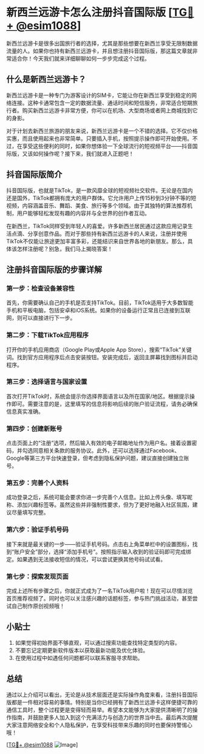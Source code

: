 # 新西兰远游卡怎么注册抖音国际版 [[TG💪+ @esim1088](https://t.me/s/esim1088)]

新西兰远游卡是很多出国旅行者的选择，尤其是那些想要在新西兰享受无限制数据流量的人。如果你也持有新西兰远游卡，并且想注册抖音国际版，那这篇文章就非常适合你！今天我们就来详细聊聊如何一步步完成这个过程。

## 什么是新西兰远游卡？

新西兰远游卡是一种专门为游客设计的SIM卡，它能让你在新西兰享受到稳定的网络连接。这种卡通常包含一定的数据流量、通话时间和短信服务，非常适合短期旅行者。购买新西兰远游卡非常方便，你可以在机场、大型商场或者网上商城找到它的身影。

对于计划去新西兰旅游的朋友来说，新西兰远游卡是一个不错的选择。它不仅价格实惠，而且使用起来也非常简单。只要插入手机，按照提示操作即可开始使用。不过，在享受这些便利的同时，如果你想体验一下全球流行的短视频平台——抖音国际版，又该如何操作呢？接下来，我们就进入正题吧！

## 抖音国际版简介

抖音国际版，也就是TikTok，是一款风靡全球的短视频社交软件。无论是在国内还是国外，TikTok都拥有庞大的用户群体。它允许用户上传15秒到3分钟不等的短视频，内容涵盖音乐、舞蹈、美食、旅行等多个领域。由于其独特的算法推荐机制，用户能够轻松发现有趣的内容并与全世界的创作者互动。

在新西兰，TikTok同样受到年轻人的喜爱。许多新西兰居民通过这款应用记录生活点滴、分享创意作品。而对于那些持有新西兰远游卡的人来说，注册并使用TikTok不仅能让旅途更加丰富多彩，还能结识来自世界各地的新朋友。那么，具体该怎样注册呢？别急，我们马上揭晓答案！

## 注册抖音国际版的步骤详解

### 第一步：检查设备兼容性

首先，你需要确认自己的手机是否支持TikTok。目前，TikTok适用于大多数智能手机和平板电脑，包括安卓和iOS系统。如果你的设备运行正常且已连接到互联网，则可以直接进行下一步。

### 第二步：下载TikTok应用程序

打开你的手机应用商店（Google Play或Apple App Store），搜索“TikTok”关键词。找到官方应用程序后点击安装按钮。安装完成后，返回主屏幕找到图标并启动程序。

### 第三步：选择语言与国家设置

首次打开TikTok时，系统会提示你选择界面语言以及所在国家/地区。根据提示操作即可。需要注意的是，这里填写的信息将影响后续的账户验证流程，请务必确保信息真实准确。

### 第四步：创建新账号

点击页面上的“注册”选项，然后输入有效的电子邮箱地址作为用户名。接着设置密码，并勾选同意相关条款的服务协议。此外，还可以选择通过Facebook、Google等第三方平台快速登录，但考虑到隐私保护问题，建议直接创建独立账号。

### 第五步：完善个人资料

成功登录之后，系统可能会要求你进一步完善个人信息。比如上传头像、填写昵称、添加兴趣标签等。虽然这些并非强制性要求，但为了更好地融入社区氛围，建议尽量填写完整。

### 第六步：验证手机号码

接下来就是最关键的一步——验证手机号码。点击右上角菜单栏中的设置图标，找到“账户安全”部分，选择“添加手机号”。按照指示输入收到的验证码即可完成绑定。如果遇到无法接收短信的情况，可以尝试更换其他号码试试看。

### 第七步：探索发现页面

完成上述所有步骤之后，你就正式成为了一名TikTok用户啦！现在可以尽情浏览首页推荐视频了。同时也可以关注感兴趣的话题标签，参与热门挑战活动，甚至尝试自己制作原创视频哦！

## 小贴士

1. 如果觉得初始界面不够直观，可以通过搜索功能查找特定类型的内容。
2. 不要忘记定期更新软件版本以获取最新功能及优化体验。
3. 在使用过程中如遇任何问题都可以联系客服寻求帮助。

## 总结

通过以上介绍可以看出，无论是从技术层面还是实际操作角度来看，注册抖音国际版都是一件相对容易的事情。特别是当你已经拥有了新西兰远游卡这样便捷可靠的通信工具时，整个过程更是变得轻而易举。希望本文能够为大家提供清晰明了的操作指南，并鼓励更多人加入到这个充满活力与创造力的世界当中去。最后再次提醒大家注意网络安全和个人隐私保护，在享受科技带来乐趣的同时也要保持警惕心哦！

[[TG💪+ @esim1088](https://t.me/s/esim1088) ![Image](https://i.postimg.cc/4NQfJmqS/Snipaste-2025-05-13-00-14-12.png)]
